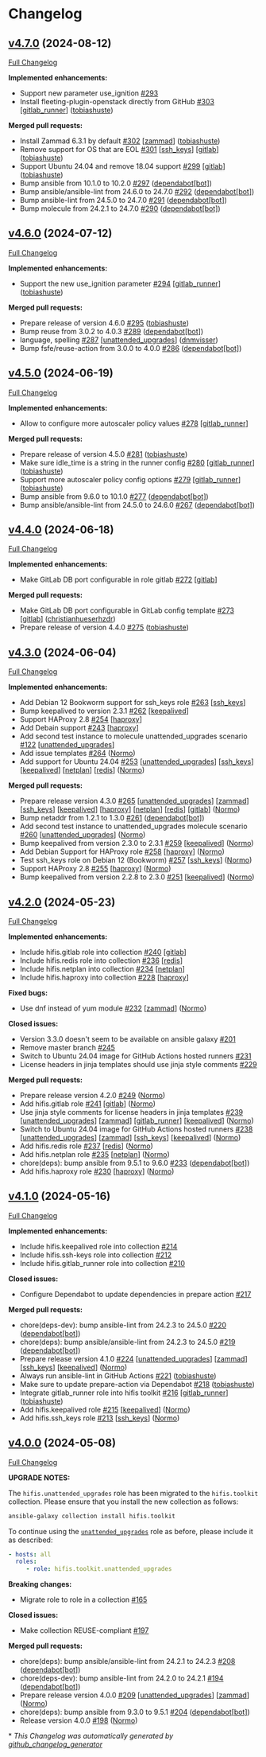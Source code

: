 # Changelog

## [v4.7.0](https://github.com/hifis-net/ansible-collection-toolkit/tree/v4.7.0) (2024-08-12)

[Full Changelog](https://github.com/hifis-net/ansible-collection-toolkit/compare/v4.6.0...v4.7.0)

**Implemented enhancements:**

- Support new parameter use\_ignition [\#293](https://github.com/hifis-net/ansible-collection-toolkit/issues/293)
- Install fleeting-plugin-openstack directly from GitHub [\#303](https://github.com/hifis-net/ansible-collection-toolkit/pull/303) [[gitlab_runner](https://github.com/hifis-net/ansible-collection-toolkit/labels/gitlab_runner)] ([tobiashuste](https://github.com/tobiashuste))

**Merged pull requests:**

- Install Zammad 6.3.1 by default [\#302](https://github.com/hifis-net/ansible-collection-toolkit/pull/302) [[zammad](https://github.com/hifis-net/ansible-collection-toolkit/labels/zammad)] ([tobiashuste](https://github.com/tobiashuste))
- Remove support for OS that are EOL [\#301](https://github.com/hifis-net/ansible-collection-toolkit/pull/301) [[ssh_keys](https://github.com/hifis-net/ansible-collection-toolkit/labels/ssh_keys)] [[gitlab](https://github.com/hifis-net/ansible-collection-toolkit/labels/gitlab)] ([tobiashuste](https://github.com/tobiashuste))
- Support Ubuntu 24.04 and remove 18.04 support [\#299](https://github.com/hifis-net/ansible-collection-toolkit/pull/299) [[gitlab](https://github.com/hifis-net/ansible-collection-toolkit/labels/gitlab)] ([tobiashuste](https://github.com/tobiashuste))
- Bump ansible from 10.1.0 to 10.2.0 [\#297](https://github.com/hifis-net/ansible-collection-toolkit/pull/297) ([dependabot[bot]](https://github.com/apps/dependabot))
- Bump ansible/ansible-lint from 24.6.0 to 24.7.0 [\#292](https://github.com/hifis-net/ansible-collection-toolkit/pull/292) ([dependabot[bot]](https://github.com/apps/dependabot))
- Bump ansible-lint from 24.5.0 to 24.7.0 [\#291](https://github.com/hifis-net/ansible-collection-toolkit/pull/291) ([dependabot[bot]](https://github.com/apps/dependabot))
- Bump molecule from 24.2.1 to 24.7.0 [\#290](https://github.com/hifis-net/ansible-collection-toolkit/pull/290) ([dependabot[bot]](https://github.com/apps/dependabot))

## [v4.6.0](https://github.com/hifis-net/ansible-collection-toolkit/tree/v4.6.0) (2024-07-12)

[Full Changelog](https://github.com/hifis-net/ansible-collection-toolkit/compare/v4.5.0...v4.6.0)

**Implemented enhancements:**

- Support the new use\_ignition parameter [\#294](https://github.com/hifis-net/ansible-collection-toolkit/pull/294) [[gitlab_runner](https://github.com/hifis-net/ansible-collection-toolkit/labels/gitlab_runner)] ([tobiashuste](https://github.com/tobiashuste))

**Merged pull requests:**

- Prepare release of version 4.6.0 [\#295](https://github.com/hifis-net/ansible-collection-toolkit/pull/295) ([tobiashuste](https://github.com/tobiashuste))
- Bump reuse from 3.0.2 to 4.0.3 [\#289](https://github.com/hifis-net/ansible-collection-toolkit/pull/289) ([dependabot[bot]](https://github.com/apps/dependabot))
- language, spelling [\#287](https://github.com/hifis-net/ansible-collection-toolkit/pull/287) [[unattended_upgrades](https://github.com/hifis-net/ansible-collection-toolkit/labels/unattended_upgrades)] ([dnmvisser](https://github.com/dnmvisser))
- Bump fsfe/reuse-action from 3.0.0 to 4.0.0 [\#286](https://github.com/hifis-net/ansible-collection-toolkit/pull/286) ([dependabot[bot]](https://github.com/apps/dependabot))

## [v4.5.0](https://github.com/hifis-net/ansible-collection-toolkit/tree/v4.5.0) (2024-06-19)

[Full Changelog](https://github.com/hifis-net/ansible-collection-toolkit/compare/v4.4.0...v4.5.0)

**Implemented enhancements:**

- Allow to configure more autoscaler policy values [\#278](https://github.com/hifis-net/ansible-collection-toolkit/issues/278) [[gitlab_runner](https://github.com/hifis-net/ansible-collection-toolkit/labels/gitlab_runner)]

**Merged pull requests:**

- Prepare release of version 4.5.0 [\#281](https://github.com/hifis-net/ansible-collection-toolkit/pull/281) ([tobiashuste](https://github.com/tobiashuste))
- Make sure idle\_time is a string in the runner config [\#280](https://github.com/hifis-net/ansible-collection-toolkit/pull/280) [[gitlab_runner](https://github.com/hifis-net/ansible-collection-toolkit/labels/gitlab_runner)] ([tobiashuste](https://github.com/tobiashuste))
- Support more autoscaler policy config options [\#279](https://github.com/hifis-net/ansible-collection-toolkit/pull/279) [[gitlab_runner](https://github.com/hifis-net/ansible-collection-toolkit/labels/gitlab_runner)] ([tobiashuste](https://github.com/tobiashuste))
- Bump ansible from 9.6.0 to 10.1.0 [\#277](https://github.com/hifis-net/ansible-collection-toolkit/pull/277) ([dependabot[bot]](https://github.com/apps/dependabot))
- Bump ansible/ansible-lint from 24.5.0 to 24.6.0 [\#267](https://github.com/hifis-net/ansible-collection-toolkit/pull/267) ([dependabot[bot]](https://github.com/apps/dependabot))

## [v4.4.0](https://github.com/hifis-net/ansible-collection-toolkit/tree/v4.4.0) (2024-06-18)

[Full Changelog](https://github.com/hifis-net/ansible-collection-toolkit/compare/v4.3.0...v4.4.0)

**Implemented enhancements:**

- Make GitLab DB port configurable in role gitlab [\#272](https://github.com/hifis-net/ansible-collection-toolkit/issues/272) [[gitlab](https://github.com/hifis-net/ansible-collection-toolkit/labels/gitlab)]

**Merged pull requests:**

- Make GitLab DB port configurable in GitLab config template [\#273](https://github.com/hifis-net/ansible-collection-toolkit/pull/273) [[gitlab](https://github.com/hifis-net/ansible-collection-toolkit/labels/gitlab)] ([christianhueserhzdr](https://github.com/christianhueserhzdr))
- Prepare release of version 4.4.0 [\#275](https://github.com/hifis-net/ansible-collection-toolkit/pull/275) ([tobiashuste](https://github.com/tobiashuste))

## [v4.3.0](https://github.com/hifis-net/ansible-collection-toolkit/tree/v4.3.0) (2024-06-04)

[Full Changelog](https://github.com/hifis-net/ansible-collection-toolkit/compare/v4.2.0...v4.3.0)

**Implemented enhancements:**

- Add Debian 12 Bookworm support for ssh\_keys role [\#263](https://github.com/hifis-net/ansible-collection-toolkit/issues/263) [[ssh_keys](https://github.com/hifis-net/ansible-collection-toolkit/labels/ssh_keys)]
- Bump keepalived to version 2.3.1 [\#262](https://github.com/hifis-net/ansible-collection-toolkit/issues/262) [[keepalived](https://github.com/hifis-net/ansible-collection-toolkit/labels/keepalived)]
- Support HAProxy 2.8 [\#254](https://github.com/hifis-net/ansible-collection-toolkit/issues/254) [[haproxy](https://github.com/hifis-net/ansible-collection-toolkit/labels/haproxy)]
- Add Debain support [\#243](https://github.com/hifis-net/ansible-collection-toolkit/issues/243) [[haproxy](https://github.com/hifis-net/ansible-collection-toolkit/labels/haproxy)]
- Add second test instance to molecule unattended\_upgrades scenario [\#122](https://github.com/hifis-net/ansible-collection-toolkit/issues/122) [[unattended_upgrades](https://github.com/hifis-net/ansible-collection-toolkit/labels/unattended_upgrades)]
- Add issue templates [\#264](https://github.com/hifis-net/ansible-collection-toolkit/pull/264) ([Normo](https://github.com/Normo))
- Add support for Ubuntu 24.04 [\#253](https://github.com/hifis-net/ansible-collection-toolkit/pull/253) [[unattended_upgrades](https://github.com/hifis-net/ansible-collection-toolkit/labels/unattended_upgrades)] [[ssh_keys](https://github.com/hifis-net/ansible-collection-toolkit/labels/ssh_keys)] [[keepalived](https://github.com/hifis-net/ansible-collection-toolkit/labels/keepalived)] [[netplan](https://github.com/hifis-net/ansible-collection-toolkit/labels/netplan)] [[redis](https://github.com/hifis-net/ansible-collection-toolkit/labels/redis)] ([Normo](https://github.com/Normo))

**Merged pull requests:**

- Prepare release version 4.3.0 [\#265](https://github.com/hifis-net/ansible-collection-toolkit/pull/265) [[unattended_upgrades](https://github.com/hifis-net/ansible-collection-toolkit/labels/unattended_upgrades)] [[zammad](https://github.com/hifis-net/ansible-collection-toolkit/labels/zammad)] [[ssh_keys](https://github.com/hifis-net/ansible-collection-toolkit/labels/ssh_keys)] [[keepalived](https://github.com/hifis-net/ansible-collection-toolkit/labels/keepalived)] [[haproxy](https://github.com/hifis-net/ansible-collection-toolkit/labels/haproxy)] [[netplan](https://github.com/hifis-net/ansible-collection-toolkit/labels/netplan)] [[redis](https://github.com/hifis-net/ansible-collection-toolkit/labels/redis)] [[gitlab](https://github.com/hifis-net/ansible-collection-toolkit/labels/gitlab)] ([Normo](https://github.com/Normo))
- Bump netaddr from 1.2.1 to 1.3.0 [\#261](https://github.com/hifis-net/ansible-collection-toolkit/pull/261) ([dependabot[bot]](https://github.com/apps/dependabot))
- Add second test instance to unattended\_upgrades molecule scenario [\#260](https://github.com/hifis-net/ansible-collection-toolkit/pull/260) [[unattended_upgrades](https://github.com/hifis-net/ansible-collection-toolkit/labels/unattended_upgrades)] ([Normo](https://github.com/Normo))
- Bump keepalived from version 2.3.0 to 2.3.1 [\#259](https://github.com/hifis-net/ansible-collection-toolkit/pull/259) [[keepalived](https://github.com/hifis-net/ansible-collection-toolkit/labels/keepalived)] ([Normo](https://github.com/Normo))
- Add Debian Support for HAProxy role [\#258](https://github.com/hifis-net/ansible-collection-toolkit/pull/258) [[haproxy](https://github.com/hifis-net/ansible-collection-toolkit/labels/haproxy)] ([Normo](https://github.com/Normo))
- Test ssh\_keys role on Debian 12 \(Bookworm\) [\#257](https://github.com/hifis-net/ansible-collection-toolkit/pull/257) [[ssh_keys](https://github.com/hifis-net/ansible-collection-toolkit/labels/ssh_keys)] ([Normo](https://github.com/Normo))
- Support HAProxy 2.8 [\#255](https://github.com/hifis-net/ansible-collection-toolkit/pull/255) [[haproxy](https://github.com/hifis-net/ansible-collection-toolkit/labels/haproxy)] ([Normo](https://github.com/Normo))
- Bump keepalived from version 2.2.8 to 2.3.0 [\#251](https://github.com/hifis-net/ansible-collection-toolkit/pull/251) [[keepalived](https://github.com/hifis-net/ansible-collection-toolkit/labels/keepalived)] ([Normo](https://github.com/Normo))

## [v4.2.0](https://github.com/hifis-net/ansible-collection-toolkit/tree/v4.2.0) (2024-05-23)

[Full Changelog](https://github.com/hifis-net/ansible-collection-toolkit/compare/v4.1.0...v4.2.0)

**Implemented enhancements:**

- Include hifis.gitlab role into collection [\#240](https://github.com/hifis-net/ansible-collection-toolkit/issues/240) [[gitlab](https://github.com/hifis-net/ansible-collection-toolkit/labels/gitlab)]
- Include hifis.redis role into collection [\#236](https://github.com/hifis-net/ansible-collection-toolkit/issues/236) [[redis](https://github.com/hifis-net/ansible-collection-toolkit/labels/redis)]
- Include hifis.netplan into collection [\#234](https://github.com/hifis-net/ansible-collection-toolkit/issues/234) [[netplan](https://github.com/hifis-net/ansible-collection-toolkit/labels/netplan)]
- Include hifis.haproxy into collection [\#228](https://github.com/hifis-net/ansible-collection-toolkit/issues/228) [[haproxy](https://github.com/hifis-net/ansible-collection-toolkit/labels/haproxy)]

**Fixed bugs:**

- Use dnf instead of yum module [\#232](https://github.com/hifis-net/ansible-collection-toolkit/pull/232) [[zammad](https://github.com/hifis-net/ansible-collection-toolkit/labels/zammad)] ([Normo](https://github.com/Normo))

**Closed issues:**

- Version 3.3.0 doesn't seem to be available on ansible galaxy [\#201](https://github.com/hifis-net/ansible-collection-toolkit/issues/201)
- Remove master branch [\#245](https://github.com/hifis-net/ansible-collection-toolkit/issues/245)
- Switch to Ubuntu 24.04 image for GitHub Actions hosted runners [\#231](https://github.com/hifis-net/ansible-collection-toolkit/issues/231)
- License headers in jinja templates should use jinja style comments [\#229](https://github.com/hifis-net/ansible-collection-toolkit/issues/229)

**Merged pull requests:**

- Prepare release version 4.2.0 [\#249](https://github.com/hifis-net/ansible-collection-toolkit/pull/249) ([Normo](https://github.com/Normo))
- Add hifis.gitlab role [\#241](https://github.com/hifis-net/ansible-collection-toolkit/pull/241) [[gitlab](https://github.com/hifis-net/ansible-collection-toolkit/labels/gitlab)] ([Normo](https://github.com/Normo))
- Use jinja style comments for license headers in jinja templates [\#239](https://github.com/hifis-net/ansible-collection-toolkit/pull/239) [[unattended_upgrades](https://github.com/hifis-net/ansible-collection-toolkit/labels/unattended_upgrades)] [[zammad](https://github.com/hifis-net/ansible-collection-toolkit/labels/zammad)] [[gitlab_runner](https://github.com/hifis-net/ansible-collection-toolkit/labels/gitlab_runner)] [[keepalived](https://github.com/hifis-net/ansible-collection-toolkit/labels/keepalived)] ([Normo](https://github.com/Normo))
- Switch to Ubuntu 24.04 image for GitHub Actions hosted runners [\#238](https://github.com/hifis-net/ansible-collection-toolkit/pull/238) [[unattended_upgrades](https://github.com/hifis-net/ansible-collection-toolkit/labels/unattended_upgrades)] [[zammad](https://github.com/hifis-net/ansible-collection-toolkit/labels/zammad)] [[ssh_keys](https://github.com/hifis-net/ansible-collection-toolkit/labels/ssh_keys)] [[keepalived](https://github.com/hifis-net/ansible-collection-toolkit/labels/keepalived)] ([Normo](https://github.com/Normo))
- Add hifis.redis role [\#237](https://github.com/hifis-net/ansible-collection-toolkit/pull/237) [[redis](https://github.com/hifis-net/ansible-collection-toolkit/labels/redis)] ([Normo](https://github.com/Normo))
- Add hifis.netplan role [\#235](https://github.com/hifis-net/ansible-collection-toolkit/pull/235) [[netplan](https://github.com/hifis-net/ansible-collection-toolkit/labels/netplan)] ([Normo](https://github.com/Normo))
- chore\(deps\): bump ansible from 9.5.1 to 9.6.0 [\#233](https://github.com/hifis-net/ansible-collection-toolkit/pull/233) ([dependabot[bot]](https://github.com/apps/dependabot))
- Add hifis.haproxy role [\#230](https://github.com/hifis-net/ansible-collection-toolkit/pull/230) [[haproxy](https://github.com/hifis-net/ansible-collection-toolkit/labels/haproxy)] ([Normo](https://github.com/Normo))

## [v4.1.0](https://github.com/hifis-net/ansible-collection-toolkit/tree/v4.1.0) (2024-05-16)

[Full Changelog](https://github.com/hifis-net/ansible-collection-toolkit/compare/v4.0.0...v4.1.0)

**Implemented enhancements:**

- Include hifis.keepalived role into collection [\#214](https://github.com/hifis-net/ansible-collection-toolkit/issues/214)
- Include hifis.ssh-keys role into collection [\#212](https://github.com/hifis-net/ansible-collection-toolkit/issues/212)
- Include hifis.gitlab\_runner role into collection [\#210](https://github.com/hifis-net/ansible-collection-toolkit/issues/210)

**Closed issues:**

- Configure Dependabot to update dependencies in prepare action [\#217](https://github.com/hifis-net/ansible-collection-toolkit/issues/217)

**Merged pull requests:**

- chore\(deps-dev\): bump ansible-lint from 24.2.3 to 24.5.0 [\#220](https://github.com/hifis-net/ansible-collection-toolkit/pull/220) ([dependabot[bot]](https://github.com/apps/dependabot))
- chore\(deps\): bump ansible/ansible-lint from 24.2.3 to 24.5.0 [\#219](https://github.com/hifis-net/ansible-collection-toolkit/pull/219) ([dependabot[bot]](https://github.com/apps/dependabot))
- Prepare release version 4.1.0 [\#224](https://github.com/hifis-net/ansible-collection-toolkit/pull/224) [[unattended_upgrades](https://github.com/hifis-net/ansible-collection-toolkit/labels/unattended_upgrades)] [[zammad](https://github.com/hifis-net/ansible-collection-toolkit/labels/zammad)] [[ssh_keys](https://github.com/hifis-net/ansible-collection-toolkit/labels/ssh_keys)] [[keepalived](https://github.com/hifis-net/ansible-collection-toolkit/labels/keepalived)] ([Normo](https://github.com/Normo))
- Always run ansible-lint in GitHub Actions [\#221](https://github.com/hifis-net/ansible-collection-toolkit/pull/221) ([tobiashuste](https://github.com/tobiashuste))
- Make sure to update prepare-action via Dependabot [\#218](https://github.com/hifis-net/ansible-collection-toolkit/pull/218) ([tobiashuste](https://github.com/tobiashuste))
- Integrate gitlab\_runner role into hifis toolkit [\#216](https://github.com/hifis-net/ansible-collection-toolkit/pull/216) [[gitlab_runner](https://github.com/hifis-net/ansible-collection-toolkit/labels/gitlab_runner)] ([tobiashuste](https://github.com/tobiashuste))
- Add hifis.keepalived role [\#215](https://github.com/hifis-net/ansible-collection-toolkit/pull/215) [[keepalived](https://github.com/hifis-net/ansible-collection-toolkit/labels/keepalived)] ([Normo](https://github.com/Normo))
- Add hifis.ssh\_keys role [\#213](https://github.com/hifis-net/ansible-collection-toolkit/pull/213) [[ssh_keys](https://github.com/hifis-net/ansible-collection-toolkit/labels/ssh_keys)] ([Normo](https://github.com/Normo))

## [v4.0.0](https://github.com/hifis-net/ansible-collection-toolkit/tree/v4.0.0) (2024-05-08)

[Full Changelog](https://github.com/hifis-net/ansible-collection-toolkit/compare/v3.3.0...v4.0.0)

**UPGRADE NOTES:**

The `hifis.unattended_upgrades` role has been migrated to the `hifis.toolkit` collection. Please ensure that you install the new collection as follows:

```sh
ansible-galaxy collection install hifis.toolkit
```

To continue using the [`unattended_upgrades`](roles/unattended_upgrades) role as before, please include it as described:

```yaml
- hosts: all
  roles:
     - role: hifis.toolkit.unattended_upgrades
```

**Breaking changes:**

- Migrate role to role in a collection [\#165](https://github.com/hifis-net/ansible-collection-toolkit/issues/165)

**Closed issues:**

- Make collection REUSE-compliant [\#197](https://github.com/hifis-net/ansible-collection-toolkit/issues/197)

**Merged pull requests:**

- chore\(deps\): bump ansible/ansible-lint from 24.2.1 to 24.2.3 [\#208](https://github.com/hifis-net/ansible-collection-toolkit/pull/208) ([dependabot[bot]](https://github.com/apps/dependabot))
- chore\(deps-dev\): bump ansible-lint from 24.2.0 to 24.2.1 [\#194](https://github.com/hifis-net/ansible-collection-toolkit/pull/194) ([dependabot[bot]](https://github.com/apps/dependabot))
- Prepare release version 4.0.0 [\#209](https://github.com/hifis-net/ansible-collection-toolkit/pull/209) [[unattended_upgrades](https://github.com/hifis-net/ansible-collection-toolkit/labels/unattended_upgrades)] [[zammad](https://github.com/hifis-net/ansible-collection-toolkit/labels/zammad)] ([Normo](https://github.com/Normo))
- chore\(deps\): bump ansible from 9.3.0 to 9.5.1 [\#204](https://github.com/hifis-net/ansible-collection-toolkit/pull/204) ([dependabot[bot]](https://github.com/apps/dependabot))
- Release version 4.0.0 [\#198](https://github.com/hifis-net/ansible-collection-toolkit/pull/198) ([Normo](https://github.com/Normo))



\* *This Changelog was automatically generated by [github_changelog_generator](https://github.com/github-changelog-generator/github-changelog-generator)*
